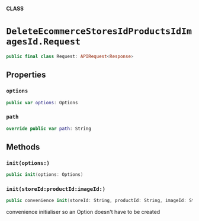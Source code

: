 **CLASS**

# `DeleteEcommerceStoresIdProductsIdImagesId.Request`

```swift
public final class Request: APIRequest<Response>
```

## Properties
### `options`

```swift
public var options: Options
```

### `path`

```swift
override public var path: String
```

## Methods
### `init(options:)`

```swift
public init(options: Options)
```

### `init(storeId:productId:imageId:)`

```swift
public convenience init(storeId: String, productId: String, imageId: String)
```

convenience initialiser so an Option doesn't have to be created
